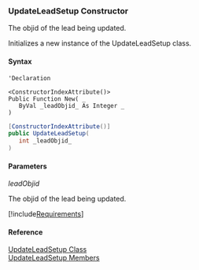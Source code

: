 ﻿### UpdateLeadSetup Constructor

The objid of the lead being updated.

Initializes a new instance of the UpdateLeadSetup class.

#### Syntax

```vbnet
'Declaration

<ConstructorIndexAttribute()>
Public Function New( _
   ByVal _leadObjid_ As Integer _
)
```

```csharp
[ConstructorIndexAttribute()]
public UpdateLeadSetup( 
   int _leadObjid_
)
```

#### Parameters

_leadObjid_

The objid of the lead being updated.

[!include[Requirements](../partials/requirements.md)]

#### Reference

[UpdateLeadSetup Class](FChoice.Toolkits.Clarify~FChoice.Toolkits.Clarify.Sales.UpdateLeadSetup.md)  
[UpdateLeadSetup Members](FChoice.Toolkits.Clarify~FChoice.Toolkits.Clarify.Sales.UpdateLeadSetup_members.md)
